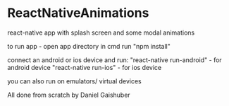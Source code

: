 # ReactNativeAnimations
react-native app with splash screen and some modal animations

to run app - open app directory in cmd
run "npm install"

connect an android or ios device and run:
"react-native run-android" - for android device
"react-native run-ios" - for ios device

you can also run on emulators/ virtual devices

All done from scratch by Daniel Gaishuber

